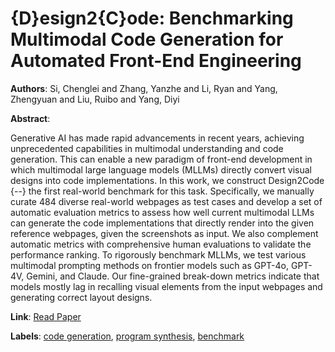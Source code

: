 # {D}esign2{C}ode: Benchmarking Multimodal Code Generation for Automated Front-End Engineering

**Authors**: Si, Chenglei  and      Zhang, Yanzhe  and      Li, Ryan  and      Yang, Zhengyuan  and      Liu, Ruibo  and      Yang, Diyi

**Abstract**:

Generative AI has made rapid advancements in recent years, achieving unprecedented capabilities in multimodal understanding and code generation. This can enable a new paradigm of front-end development in which multimodal large language models (MLLMs) directly convert visual designs into code implementations. In this work, we construct Design2Code {--} the first real-world benchmark for this task. Specifically, we manually curate 484 diverse real-world webpages as test cases and develop a set of automatic evaluation metrics to assess how well current multimodal LLMs can generate the code implementations that directly render into the given reference webpages, given the screenshots as input. We also complement automatic metrics with comprehensive human evaluations to validate the performance ranking. To rigorously benchmark MLLMs, we test various multimodal prompting methods on frontier models such as GPT-4o, GPT-4V, Gemini, and Claude. Our fine-grained break-down metrics indicate that models mostly lag in recalling visual elements from the input webpages and generating correct layout designs.

**Link**: [Read Paper](https://aclanthology.org/2025.naacl-long.199/)

**Labels**: [code generation](../../labels/code_generation.md), [program synthesis](../../labels/program_synthesis.md), [benchmark](../../labels/benchmark.md)
